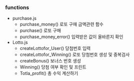 ### functions
* purchase.js
    - purchase_money() 로또 구매 금액관련 함수
    - purchase() 로또 구매
    - purchase_money_error() 입력받은 값이 올바른지 확인
* Lotto.js
    - createLottofor_User() 당첨번호 입력
    - createLottofor_Winning() 로또 당첨번호 생성 및 중복검사
    - createBonus() 보너스 번호 생성
    - Winning() 당첨 여부 확인 및 프린트
    - Totla_profit() 총 수익 계산하기
